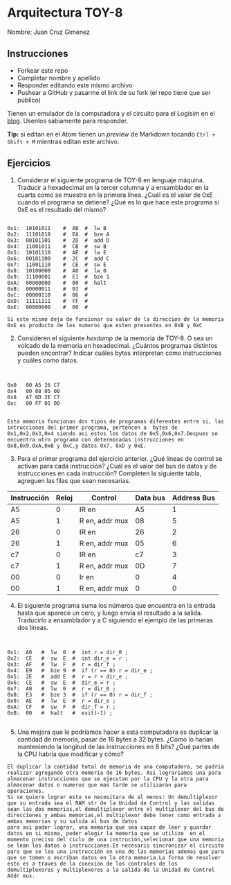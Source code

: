 # Arquitectura TOY-8

Nombre: Juan Cruz Gimenez

## Instrucciones

- Forkear este repo
- Completar nombre y apellido
- Responder editando este mismo archivo
- Pushear a GitHub y pasarme el link de su fork (el repo tiene que ser público)


Tienen un emulador de la computadora y el circuito para el Logisim en el [blog](https://la35.net/orga/emulador.html). Usenlos sabiamente para responder.

**Tip:** si editan en el Atom tienen un _preview_ de Markdown tocando `Ctrl + Shift + M` mientras editan este archivo.
## Ejercicios

1. Considerar el siguiente programa de TOY-8 en lenguaje máquina. Traducir a hexadecimal en la tercer columna y a ensamblador en la cuarta como se muestra en la primera línea. ¿Cuál es el valor de 0xE cuando el programa se detiene? ¿Qué es lo que hace este programa si 0xE es el resultado del mismo?

```

0x1:  10101011    #  AB  #  lw B
0x2:  11101010    #  EA  #  bze A
0x3:  00101101    #  2D  #  add D
0x4:  11001011    #  CB  #  sw B
0x5:  10101110    #  AE  #  lw E
0x6:  00101100    #  2C  #  add C
0x7:  11001110    #  CE  #  sw E
0x8:  10100000    #  A0  #  lw 0
0x9:  11100001    #  E1  #  bze 1
0xA:  00000000    #  00  #  halt
0xB:  00000011    #  03  #   
0xC:  00000110    #  06  #   
0xD:  11111111    #  FF  #  
0xE:  00000000    #  00  #

```




``Si este mismo deja de funcionar su valor de la direccion de la memoria 0xE es producto de los numeros que esten presentes en 0xB y 0xC ``

2. Consideren el siguiente _hexdump_ de la memoria de TOY-8. O sea un volcado de la memoria en hexadecimal. ¿Cuántos programas distintos pueden encontrar? Indicar cuáles bytes interpretan como instrucciones y cuáles como datos.



```


0x0   00 A5 26 C7
0x4   00 08 05 00
0x8   A7 6D 2E C7
0xc   00 FF 01 00


```


``Esta memoria funcionan dos tipos de programas diferentes entre si, las intrucciones del primer programa, pertencen a  bytes de 0x1,0x2,0x3,0x4 siendo asi estos los datos de 0x5,0x6,0x7.Despues se encuentra otro programa con determinadas instrucciones en 0x8,0x9,0xA,0xB y 0xC,y datos 0x7, 0xD y 0xE.``



3. Para el primer programa del ejercicio anterior. ¿Qué líneas de control se activan para cada instrucción? ¿Cuál es el valor del bus de datos y de instrucciones en cada instrucción? Completen la siguiente tabla, agreguen las filas que sean necesarias.


|Instrucción|Reloj|Control|Data bus|Address Bus|
|---|---|--------------|---|---|
|A5 |0  |IR en         |A5 |1  |
|A5 |1  |R en, addr mux|08 |5  |
|26 |0  |IR en         |26 |2  |
|26 |1  |R en, addr mux|05 |6  |
|c7 |0  |IR en         |c7 |3  |
|c7 |1  |R en, addr mux|0D |7  |
|00 |0  |Ir en         |0  |4  |
|00 |1  |R en, addr mux|0  |0  |  


4. El siguiente programa suma los números que encuentra en la entrada hasta que aparece un cero, y luego envía el resultado a la salida. Traducirlo a ensamblador y a C siguiendo el ejemplo de las primeras dos líneas.

```


0x1:  A0   #  lw  0  #  int r = dir_0 ;
0x2:  CE   #  sw  E  #  int dir_e = r ;
0x3:  AF   #  lw  F  #  r = dir_f ;
0x4:  E9   #  bze 9  #  if (r == 0) r = dir_e ;
0x5:  2E   #  add E  #  r = r + dir_e ;
0x6:  CE   #  sw  E  #  dir_e = r ;
0x7:  A0   #  lw  0  #  r = dir_0 ;
0x8:  E3   #  bze 3  #  if (r == 0) r = dir_f ;
0x9:  AE   #  lw  E  #  r = dir_e ;
0xA:  CF   #  sw  F  #  dir_f = r ;  
0xB:  00   #  halt   #  exit(-1) ;


```

5. Una mejora que le podríamos hacer a esta computadora es duplicar la cantidad de memoria, pasar de 16 bytes a 32 bytes. ¿Cómo lo harían manteniendo la longitud de las instrucciones en 8 bits? ¿Qué partes de la CPU habría que modificar y cómo?


```
El duplicar la cantidad total de memoria de una computadora, se podria realizar agregando otra memoria de 16 bytes. Asi lograriamos una para almacenar instrucciones que se ejecutan por la CPU y la otra para almacenar datos o numeros que mas tarde se utilizaran para operaciones.
Si se quiere lograr esto se necesitara de al menos: Un demultiplexor que su entrada sea el RAM str de la Unidad de Control y las salidas sean las dos memorias,el demultiplexor entre el multiplexor del bus de direcciones y ambas memorias,el multiplexor debe tener como entrada a ambas memorias y su salida al bus de datos
para asi poder lograr, una memoria que sea capaz de leer y guardar datos en si misma, poder elegir la memoria que se utilize  en el momento preciso del ciclo de una instrución,selecionar que una memoria se lean los datos o instrucciones.Es necesario sincronizar el circuito para que se lea una instrucción en una de las memorias ademas que para que se tomen o escriban datos en la otra memoria.La forma de resolver esto es a traves de la conexion de los controles de los demultiplexores y multiplexores a la salida de la Unidad de Control Addr mux.

```
